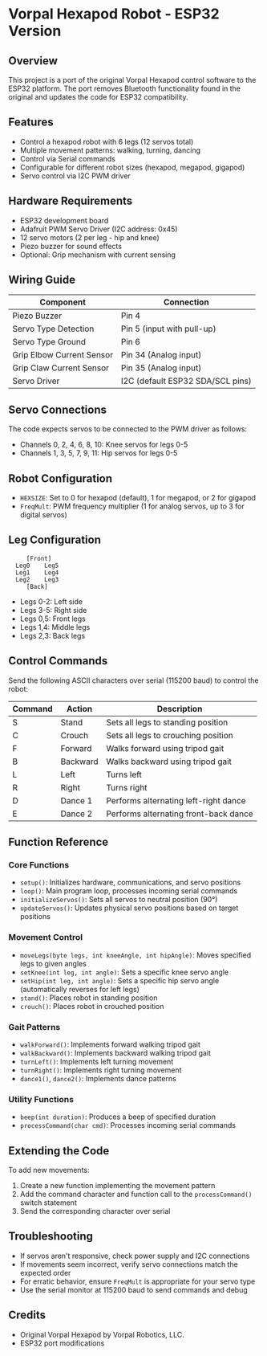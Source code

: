 # Vorpal Hexapod Robot - ESP32 Version

## Overview
This project is a port of the original Vorpal Hexapod control software to the ESP32 platform. The port removes Bluetooth functionality found in the original and updates the code for ESP32 compatibility.

## Features
- Control a hexapod robot with 6 legs (12 servos total)
- Multiple movement patterns: walking, turning, dancing
- Control via Serial commands
- Configurable for different robot sizes (hexapod, megapod, gigapod)
- Servo control via I2C PWM driver

## Hardware Requirements
- ESP32 development board
- Adafruit PWM Servo Driver (I2C address: 0x45)
- 12 servo motors (2 per leg - hip and knee)
- Piezo buzzer for sound effects
- Optional: Grip mechanism with current sensing

## Wiring Guide
| Component | Connection |
|-----------|------------|
| Piezo Buzzer | Pin 4 |
| Servo Type Detection | Pin 5 (input with pull-up) |
| Servo Type Ground | Pin 6 |
| Grip Elbow Current Sensor | Pin 34 (Analog input) |
| Grip Claw Current Sensor | Pin 35 (Analog input) |
| Servo Driver | I2C (default ESP32 SDA/SCL pins) |

## Servo Connections
The code expects servos to be connected to the PWM driver as follows:
- Channels 0, 2, 4, 6, 8, 10: Knee servos for legs 0-5
- Channels 1, 3, 5, 7, 9, 11: Hip servos for legs 0-5

## Robot Configuration
- `HEXSIZE`: Set to 0 for hexapod (default), 1 for megapod, or 2 for gigapod
- `FreqMult`: PWM frequency multiplier (1 for analog servos, up to 3 for digital servos)

## Leg Configuration
```
     [Front]
  Leg0    Leg5
  Leg1    Leg4
  Leg2    Leg3
     [Back]
```

- Legs 0-2: Left side
- Legs 3-5: Right side
- Legs 0,5: Front legs
- Legs 1,4: Middle legs
- Legs 2,3: Back legs

## Control Commands
Send the following ASCII characters over serial (115200 baud) to control the robot:

| Command | Action | Description |
|---------|--------|-------------|
| S | Stand | Sets all legs to standing position |
| C | Crouch | Sets all legs to crouching position |
| F | Forward | Walks forward using tripod gait |
| B | Backward | Walks backward using tripod gait |
| L | Left | Turns left |
| R | Right | Turns right |
| D | Dance 1 | Performs alternating left-right dance |
| E | Dance 2 | Performs alternating front-back dance |

## Function Reference

### Core Functions
- `setup()`: Initializes hardware, communications, and servo positions
- `loop()`: Main program loop, processes incoming serial commands
- `initializeServos()`: Sets all servos to neutral position (90°)
- `updateServos()`: Updates physical servo positions based on target positions

### Movement Control
- `moveLegs(byte legs, int kneeAngle, int hipAngle)`: Moves specified legs to given angles
- `setKnee(int leg, int angle)`: Sets a specific knee servo angle
- `setHip(int leg, int angle)`: Sets a specific hip servo angle (automatically reverses for left legs)
- `stand()`: Places robot in standing position
- `crouch()`: Places robot in crouched position

### Gait Patterns
- `walkForward()`: Implements forward walking tripod gait
- `walkBackward()`: Implements backward walking tripod gait
- `turnLeft()`: Implements left turning movement
- `turnRight()`: Implements right turning movement
- `dance1()`, `dance2()`: Implements dance patterns

### Utility Functions
- `beep(int duration)`: Produces a beep of specified duration
- `processCommand(char cmd)`: Processes incoming serial commands

## Extending the Code
To add new movements:
1. Create a new function implementing the movement pattern
2. Add the command character and function call to the `processCommand()` switch statement
3. Send the corresponding character over serial

## Troubleshooting
- If servos aren't responsive, check power supply and I2C connections
- If movements seem incorrect, verify servo connections match the expected order
- For erratic behavior, ensure `FreqMult` is appropriate for your servo type
- Use the serial monitor at 115200 baud to send commands and debug

## Credits
- Original Vorpal Hexapod by Vorpal Robotics, LLC.
- ESP32 port modifications